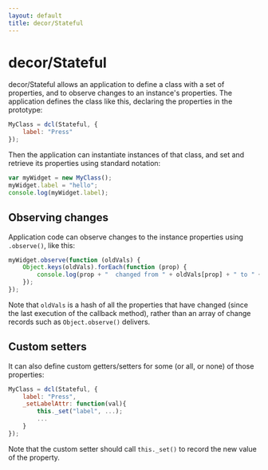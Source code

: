 ```yaml
---
layout: default
title: decor/Stateful
---
```


# decor/Stateful

decor/Stateful allows an application to define a class with a set of properties,
and to observe changes to an instance's properties.
The application defines the class like this, declaring the properties in the prototype:

```js
MyClass = dcl(Stateful, {
	label: "Press"
});
```

Then the application can instantiate instances of that class, and set and retrieve its properties
using standard notation:

```js
var myWidget = new MyClass();
myWidget.label = "hello";
console.log(myWidget.label);
```

## Observing changes

Application code can observe changes to the instance properties using `.observe()`, like this:

```js
myWidget.observe(function (oldVals) {
	Object.keys(oldVals).forEach(function (prop) {
		console.log(prop + "  changed from " + oldVals[prop] + " to " + this[prop]);
	});
});
```

Note that `oldVals` is a hash of all the properties that have changed (since the last execution of the
callback method), rather than an array of change records such as `Object.observe()` delivers.

## Custom setters

It can also define custom getters/setters for some (or all, or none) of those properties:

```js
MyClass = dcl(Stateful, {
	label: "Press",
	_setLabelAttr: function(val){
		this._set("label", ...);
		...
	}
});
```

Note that the custom setter should call `this._set()` to record the new value of the property.
